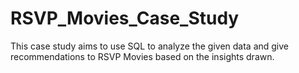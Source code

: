 # RSVP_Movies_Case_Study
This case study aims to use SQL to analyze the given data and give recommendations to RSVP Movies based on the insights drawn.
